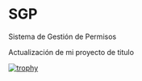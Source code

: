 # SGP
Sistema de Gestión de Permisos

Actualización de mi proyecto de titulo



[![trophy](https://github-profile-trophy.vercel.app/?username=fernandochata)](https://github.com/fernandochata/github-profile-trophy)
